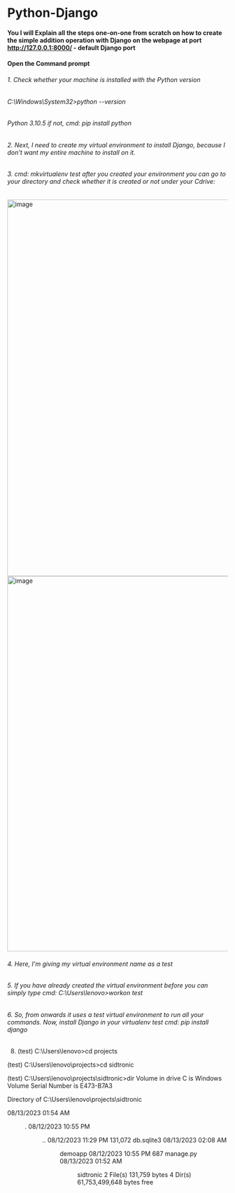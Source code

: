 # Python-Django
#### You I will Explain all the steps one-on-one from scratch on how to create the simple addition operation with Django on the webpage at port http://127.0.0.1:8000/ - default Django port

#### Open the Command prompt
###### 1. Check whether your machine is installed with the Python version
###### C:\Windows\System32>python --version
###### Python 3.10.5 if not, cmd: pip install python
###### 2. Next, I need to create my virtual environment to install Django, because I don't want my entire machine to install on it.
###### 3. cmd: mkvirtualenv test after you created your environment you can go to your directory and check whether it is created or not under your Cdrive:

<img width="859" alt="image" src="https://github.com/Vigneswarsiddu/python-django/assets/93468524/a6e596b4-d3c0-41c9-b939-3bf4e119de81">

<img width="856" alt="image" src="https://github.com/Vigneswarsiddu/python-django/assets/93468524/8135f03e-be83-4ca7-98d0-7fe2e010535a">


###### 4. Here, I'm giving my virtual environment name as a test
###### 5. If you have already created the virtual environment before you can simply type cmd: C:\Users\lenovo>workon test
###### 6. So, from onwards it uses a test virtual environment to run all your commands. Now, install Django in your virtualenv test cmd: pip install django
  
8.   (test) C:\Users\lenovo>cd projects

(test) C:\Users\lenovo\projects>cd sidtronic

(test) C:\Users\lenovo\projects\sidtronic>dir
 Volume in drive C is Windows
 Volume Serial Number is E473-B7A3

 Directory of C:\Users\lenovo\projects\sidtronic

08/13/2023  01:54 AM    <DIR>          .
08/12/2023  10:55 PM    <DIR>          ..
08/12/2023  11:29 PM           131,072 db.sqlite3
08/13/2023  02:08 AM    <DIR>          demoapp
08/12/2023  10:55 PM               687 manage.py
08/13/2023  01:52 AM    <DIR>          sidtronic
               2 File(s)        131,759 bytes
               4 Dir(s)  61,753,499,648 bytes free
